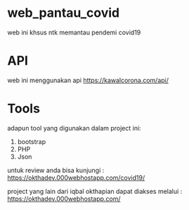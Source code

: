 # web_pantau_covid
web ini khsus ntk memantau pendemi covid19

# API
web ini menggunakan api https://kawalcorona.com/api/ 

# Tools
adapun tool yang digunakan dalam project ini:

1. bootstrap 
2. PHP
3. Json

untuk review anda bisa kunjungi : https://okthadev.000webhostapp.com/covid19/

project yang lain dari iqbal okthapian dapat diakses melalui : https://okthadev.000webhostapp.com/
